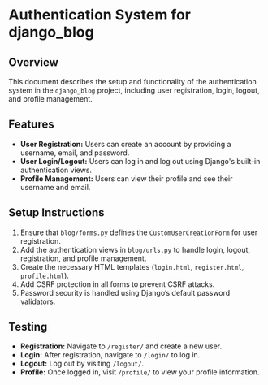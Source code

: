 # Authentication System for django_blog

## Overview
This document describes the setup and functionality of the authentication system in the `django_blog` project, including user registration, login, logout, and profile management.

## Features
- **User Registration:** Users can create an account by providing a username, email, and password.
- **User Login/Logout:** Users can log in and log out using Django's built-in authentication views.
- **Profile Management:** Users can view their profile and see their username and email.

## Setup Instructions
1. Ensure that `blog/forms.py` defines the `CustomUserCreationForm` for user registration.
2. Add the authentication views in `blog/urls.py` to handle login, logout, registration, and profile management.
3. Create the necessary HTML templates (`login.html`, `register.html`, `profile.html`).
4. Add CSRF protection in all forms to prevent CSRF attacks.
5. Password security is handled using Django’s default password validators.

## Testing
- **Registration:** Navigate to `/register/` and create a new user.
- **Login:** After registration, navigate to `/login/` to log in.
- **Logout:** Log out by visiting `/logout/`.
- **Profile:** Once logged in, visit `/profile/` to view your profile information.
